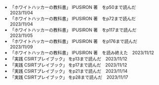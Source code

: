 - 「ホワイトハッカーの教科書」 IPUSIRON 著　をp50まで読んだ　2023/11/04
- 「ホワイトハッカーの教科書」 IPUSIRON 著　をp72まで読んだ　2023/11/04
- 「ホワイトハッカーの教科書」 IPUSIRON 著　をp117まで読んだ　2023/11/05
- 「ホワイトハッカーの教科書」 IPUSIRON 著　をp176まで読んだ　2023/11/09
- 「ホワイトハッカーの教科書」 IPUSIRON 著　を読み終えた　2023/11/12
- 「実践 CSIRTプレイブック」 をp13まで読んだ　2023/11/12
- 「実践 CSIRTプレイブック」 をp17まで読んだ　2023/11/12
- 「実践 CSIRTプレイブック」 をp21まで読んだ　2023/11/14
- 「実践 CSIRTプレイブック」 をp28まで読んだ　2023/11/17
